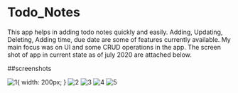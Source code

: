 # Todo_Notes
This app helps in  adding todo notes quickly and easily. Adding, Updating, Deleting, Adding time, due date are some of features currently available.
My main focus was on UI and some CRUD operations in the app.
The screen shot of app in current state as of july 2020 are attached below.

##screenshots

![1](https://user-images.githubusercontent.com/65165548/88571371-2f286800-d05b-11ea-99aa-49ced6afddcf.jpeg){ width: 200px; }
![2](https://user-images.githubusercontent.com/65165548/88571380-30f22b80-d05b-11ea-92eb-8c2079885340.jpeg=100x)
![3](https://user-images.githubusercontent.com/65165548/88571381-30f22b80-d05b-11ea-8c2c-bb6c7f54fe3d.jpeg=100x)
![4](https://user-images.githubusercontent.com/65165548/88571384-318ac200-d05b-11ea-90ef-e4e21d7453e8.jpeg=100x)
![5](https://user-images.githubusercontent.com/65165548/88571387-32235880-d05b-11ea-9a81-7e5c4ebfafb3.jpeg=100x)




